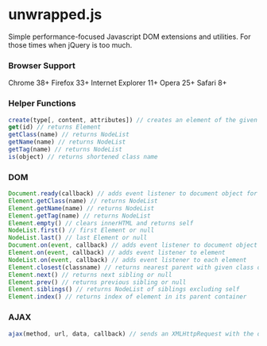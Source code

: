 unwrapped.js
======

Simple performance-focused Javascript DOM extensions and utilities. For those times when jQuery is too much.

### Browser Support
Chrome 38+
Firefox 33+
Internet Explorer 11+
Opera 25+
Safari 8+

### Helper Functions
```javascript
create(type[, content, attributes]) // creates an element of the given type, optionally with content as a String, Array of Nodes, or NodeList, and provided attributes
get(id) // returns Element
getClass(name) // returns NodeList
getName(name) // returns NodeList
getTag(name) // returns NodeList
is(object) // returns shortened class name
```

### DOM
```javascript
Document.ready(callback) // adds event listener to document object for load and page:ready, and calls function immediately
Element.getClass(name) // returns NodeList
Element.getName(name) // returns NodeList
Element.getTag(name) // returns NodeList
Element.empty() // clears innerHTML and returns self
NodeList.first() // first Element or null
NodeList.last() // last Element or null
Document.on(event, callback) // adds event listener to document object
Element.on(event, callback) // adds event listener to element
NodeList.on(event, callback) // adds event listener to each element
Element.closest(classname) // returns nearest parent with given class or null
Element.next() // returns next sibling or null
Element.prev() // returns previous sibling or null
Element.siblings() // returns NodeList of siblings excluding self
Element.index() // returns index of element in its parent container
```

### AJAX
```javascript
ajax(method, url, data, callback) // sends an XMLHttpRequest with the data urlencoded for GET requests or serialized into JSON otherwise
```